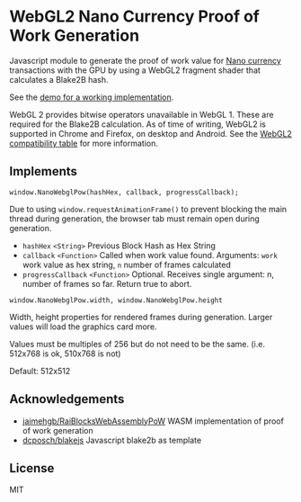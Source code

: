 # WebGL2 Nano Currency Proof of Work Generation

Javascript module to generate the proof of work value for [Nano currency](https://nano.org) transactions with the GPU by using a WebGL2 fragment shader that calculates a Blake2B hash.

See the [demo for a working implementation](https://numtel.github.io/nano-webgl-pow/).

WebGL 2 provides bitwise operators unavailable in WebGL 1. These are required for the Blake2B calculation. As of time of writing, WebGL2 is supported in Chrome and Firefox, on desktop and Android. See the [WebGL2 compatibility table](https://caniuse.com/#feat=webgl2) for more information.

## Implements

`window.NanoWebglPow(hashHex, callback, progressCallback);`

Due to using `window.requestAnimationFrame()` to prevent blocking the main thread during generation, the browser tab must remain open during generation.

* `hashHex` `<String>` Previous Block Hash as Hex String
* `callback` `<Function>` Called when work value found. Arguments: `work` work value as hex string, `n` number of frames calculated
* `progressCallback` `<Function>` Optional. Receives single argument: n, number of frames so far. Return true to abort.

`window.NanoWebglPow.width, window.NanoWebglPow.height`

Width, height properties for rendered frames during generation. Larger values will load the graphics card more.

Values must be multiples of 256 but do not need to be the same. (i.e. 512x768 is ok, 510x768 is not)

Default: 512x512

## Acknowledgements

* [jaimehgb/RaiBlocksWebAssemblyPoW](https://github.com/jaimehgb/RaiBlocksWebAssemblyPoW) WASM implementation of proof of work generation
* [dcposch/blakejs](https://github.com/dcposch/blakejs) Javascript blake2b as template

## License

MIT
